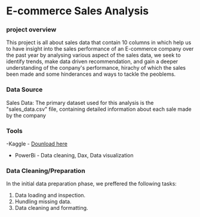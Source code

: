 # E-commerce Sales Analysis

### project overview

This project is all about sales data that contain 10 columns in which help us to have insight into the sales performance of an E-commerce company over the past year by analysing various aspect of the sales data, we seek to identify trends, make data driven recommendation, and gain a deeper understanding of the conpany's performance, hirachy of which the sales been made and some hinderances and ways to tackle the peoblems.

### Data Source

Sales Data: The primary dataset used for this analysis is the "sales_data.csv" file, containing detailed information about each sale made by the company

### Tools

-Kaggle - [Dounload here](https://kaggle.com)
- PowerBi - Data cleaning, Dax, Data visualization


### Data Cleaning/Preparation

In the initial data preparation phase, we preffered the following tasks:
1. Data loading and inspection.
2. Hundling missing data.
3. Data cleaning and formatting.
